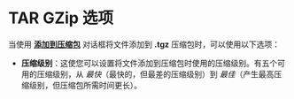 # TAR GZip 选项

当使用 **[添加到压缩包]()** 对话框将文件添加到 **.tgz** 压缩包时，可以使用以下选项：

- **压缩级别**：这使您可以设置将文件添加到压缩包时使用的压缩级别。有五个可用的压缩级别，从 *最快*（最快的，但最差的压缩级别）到 *最佳*（产生最高压缩级别，但压缩包所需时间更长）。